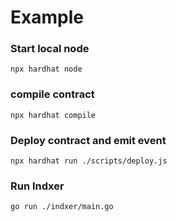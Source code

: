 # Example

### Start local node
```
npx hardhat node
```

### compile contract
```
npx hardhat compile
```

### Deploy contract and emit event

```
npx hardhat run ./scripts/deploy.js
```

### Run Indxer
```
go run ./indxer/main.go
```